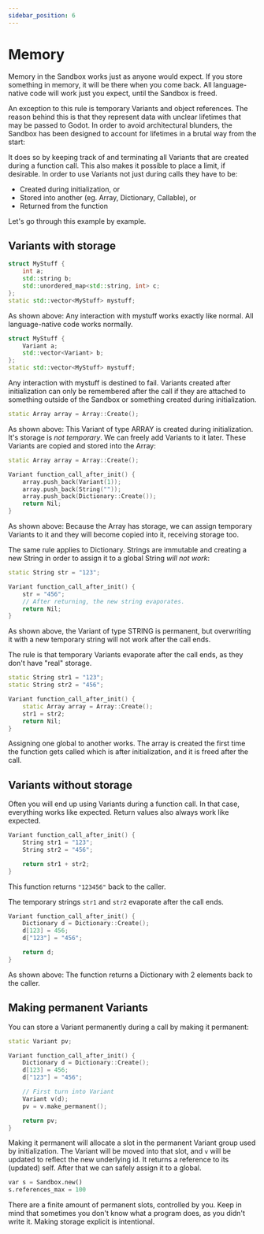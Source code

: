 ```yaml
---
sidebar_position: 6
---
```


# Memory

Memory in the Sandbox works just as anyone would expect. If you store something in memory, it will be there when you come back. All language-native code will work just you expect, until the Sandbox is freed.

An exception to this rule is temporary Variants and object references. The reason behind this is that they represent data with unclear lifetimes that may be passed to Godot. In order to avoid architectural blunders, the Sandbox has been designed to account for lifetimes in a brutal way from the start:

It does so by keeping track of and terminating all Variants that are created during a function call. This also makes it possible to place a limit, if desirable. In order to use Variants not just during calls they have to be:

- Created during initialization, or
- Stored into another (eg. Array, Dictionary, Callable), or
- Returned from the function

Let's go through this example by example.

## Variants with storage

```cpp
struct MyStuff {
    int a;
    std::string b;
    std::unordered_map<std::string, int> c;
};
static std::vector<MyStuff> mystuff;
```

As shown above: Any interaction with mystuff works exactly like normal. All language-native code works normally.

```cpp
struct MyStuff {
    Variant a;
    std::vector<Variant> b;
};
static std::vector<MyStuff> mystuff;
```

Any interaction with mystuff is destined to fail. Variants created after initialization can only be remembered after the call if they are attached to something outside of the Sandbox or something created during initialization.

```cpp
static Array array = Array::Create();
```

As shown above: This Variant of type ARRAY is created during initialization. It's storage is *not temporary*. We can freely add Variants to it later. These Variants are copied and stored into the Array:

```cpp
static Array array = Array::Create();

Variant function_call_after_init() {
    array.push_back(Variant(1));
    array.push_back(String(""));
    array.push_back(Dictionary::Create());
    return Nil;
}
```

As shown above: Because the Array has storage, we can assign temporary Variants to it and they will become copied into it, receiving storage too.

The same rule applies to Dictionary. Strings are immutable and creating a new String in order to assign it to a global String _will not work_:

```cpp
static String str = "123";

Variant function_call_after_init() {
    str = "456";
    // After returning, the new string evaporates.
    return Nil;
}
```

As shown above, the Variant of type STRING is permanent, but overwriting it with a new temporary string will not work after the call ends.

The rule is that temporary Variants evaporate after the call ends, as they don't have "real" storage.

```cpp
static String str1 = "123";
static String str2 = "456";

Variant function_call_after_init() {
    static Array array = Array::Create();
    str1 = str2;
    return Nil;
}
```

Assigning one global to another works. The array is created the first time the function gets called which is after initialization, and it is freed after the call.

## Variants without storage

Often you will end up using Variants during a function call. In that case, everything works like expected. Return values also always work like expected.

```cpp
Variant function_call_after_init() {
    String str1 = "123";
    String str2 = "456";

    return str1 + str2;
}
```

This function returns `"123456"` back to the caller.

The temporary strings `str1` and `str2` evaporate after the call ends.

```cpp
Variant function_call_after_init() {
    Dictionary d = Dictionary::Create();
    d[123] = 456;
    d["123"] = "456";

    return d;
}
```

As shown above: The function returns a Dictionary with 2 elements back to the caller.


## Making permanent Variants

You can store a Variant permanently during a call by making it permanent:

```cpp
static Variant pv;

Variant function_call_after_init() {
    Dictionary d = Dictionary::Create();
    d[123] = 456;
    d["123"] = "456";

    // First turn into Variant
    Variant v(d);
    pv = v.make_permanent();

    return pv;
}
```

Making it permanent will allocate a slot in the permanent Variant group used by initialization. The Variant will be moved into that slot, and `v` will be updated to reflect the new underlying id. It returns a reference to its (updated) self. After that we can safely assign it to a global.

```py
var s = Sandbox.new()
s.references_max = 100
```

There are a finite amount of permanent slots, controlled by you. Keep in mind that sometimes you don't know what a program does, as you didn't write it. Making storage explicit is intentional.
